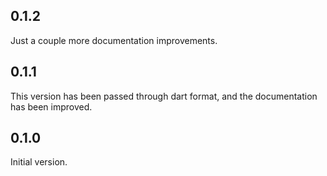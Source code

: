 ## 0.1.2

Just a couple more documentation improvements.

## 0.1.1

This version has been passed through dart format, and the documentation has been improved.

## 0.1.0

Initial version.
